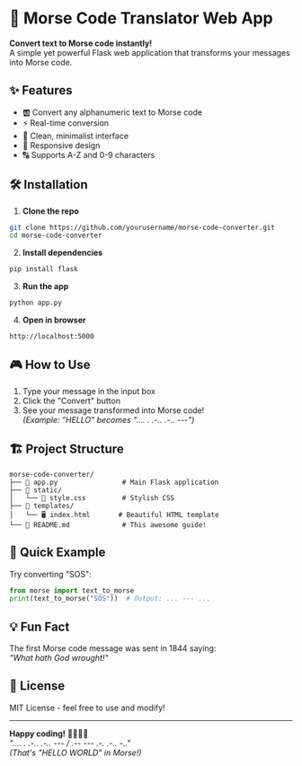 # 📡 Morse Code Translator Web App

**Convert text to Morse code instantly!**  
A simple yet powerful Flask web application that transforms your messages into Morse code.

## ✨ Features

- 🆎 Convert any alphanumeric text to Morse code
- ⚡ Real-time conversion
- 🎨 Clean, minimalist interface
- 📱 Responsive design
- 🔠 Supports A-Z and 0-9 characters

## 🛠️ Installation

1. **Clone the repo**  
```bash
git clone https://github.com/yourusername/morse-code-converter.git
cd morse-code-converter
```

2. **Install dependencies**  
```bash
pip install flask
```

3. **Run the app**  
```bash
python app.py
```

4. **Open in browser**  
```
http://localhost:5000
```

## 🎮 How to Use

1. Type your message in the input box
2. Click the "Convert" button
3. See your message transformed into Morse code!  
*(Example: "HELLO" becomes ".... . .-.. .-.. ---")*

## 🏗️ Project Structure

```
morse-code-converter/
├── 📄 app.py                # Main Flask application
├── 📂 static/
│   └── 🎨 style.css         # Stylish CSS
├── 📂 templates/
│   └── 🖥️ index.html       # Beautiful HTML template
└── 📄 README.md             # This awesome guide!
```

## 🚀 Quick Example

Try converting "SOS":
```python
from morse import text_to_morse
print(text_to_morse("SOS"))  # Output: ... --- ...
```

## 💡 Fun Fact

The first Morse code message was sent in 1844 saying:  
*"What hath God wrought!"*

## 📜 License

MIT License - feel free to use and modify!

---

**Happy coding!** 👨‍💻👩‍💻  
*".... . .-.. .-.. --- / .-- --- .-. .-.. -.."*  
*(That's "HELLO WORLD" in Morse!)*
